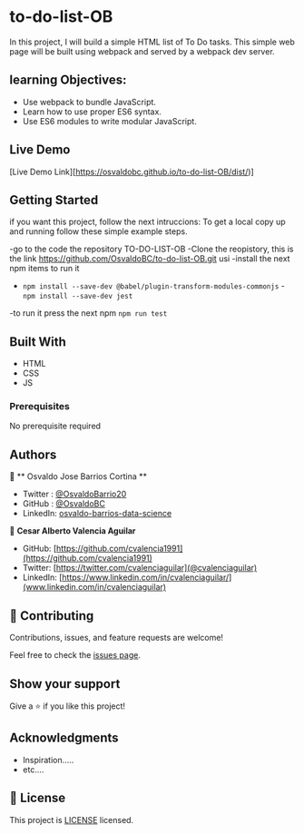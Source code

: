 # to-do-list-OB
In this project, I will build a simple HTML list of To Do tasks.  This simple web page will be built using webpack and served by a webpack dev server.

## learning Objectives:

- Use webpack to bundle JavaScript.
- Learn how to use proper ES6 syntax.
- Use ES6 modules to write modular JavaScript.

## Live Demo

[Live Demo Link][https://osvaldobc.github.io/to-do-list-OB/dist/)]


## Getting Started

if you want this project, follow the next intruccions:
To get a local copy up and running follow these simple example steps.

-go to the code the repository TO-DO-LIST-OB
-Clone the reopistory, this is the link https://github.com/OsvaldoBC/to-do-list-OB.git usi
-install the next npm items to run it 
- `npm install --save-dev @babel/plugin-transform-modules-commonjs`
-`npm install --save-dev jest`

-to run it press the next npm  `npm run test`

## Built With

- HTML
- CSS
- JS

### Prerequisites

No prerequisite required


## Authors

👤 ** Osvaldo Jose Barrios Cortina **

- Twitter : [@OsvaldoBarrio20](https://twitter.com/OsvaldoBarrio20)
- GitHub  : [@OsvaldoBC](https://github.com/OsvaldoBC)
- LinkedIn: [osvaldo-barrios-data-science](https://linkedin.com/in/osvaldo-barrios-data-science)

👤 **Cesar Alberto Valencia Aguilar**

- GitHub: [https://github.com/cvalencia1991](https://github.com/cvalencia1991)
- Twitter: [https://twitter.com/cvalenciaguilar](@cvalenciaguilar)
- LinkedIn: [https://www.linkedin.com/in/cvalenciaguilar/](www.linkedin.com/in/cvalenciaguilar)


## 🤝 Contributing

Contributions, issues, and feature requests are welcome!

Feel free to check the [issues page](../../issues/).

## Show your support

Give a ⭐️ if you like this project!

## Acknowledgments

- Inspiration.....
- etc....


## 📝 License

This project is [LICENSE](./LICENSE.txt) licensed.
